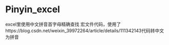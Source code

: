 # Pinyin_excel
excel里使用中文拼音首字母精确查找
宏文件代码，使用了https://blog.csdn.net/weixin_39972264/article/details/111342143代码转中文为拼音
